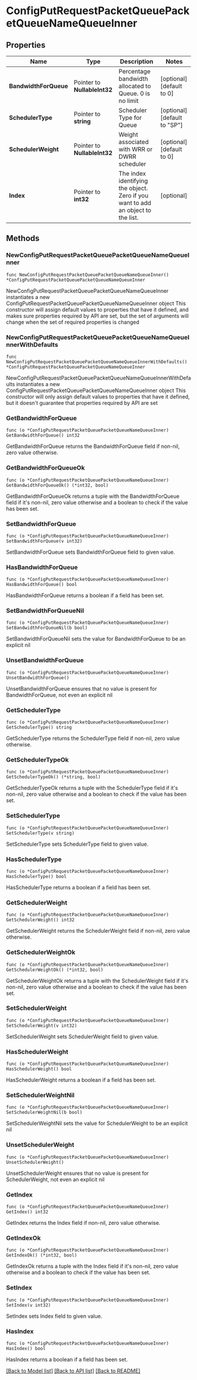 # ConfigPutRequestPacketQueuePacketQueueNameQueueInner

## Properties

Name | Type | Description | Notes
------------ | ------------- | ------------- | -------------
**BandwidthForQueue** | Pointer to **NullableInt32** | Percentage bandwidth allocated to Queue. 0 is no limit | [optional] [default to 0]
**SchedulerType** | Pointer to **string** | Scheduler Type for Queue | [optional] [default to "SP"]
**SchedulerWeight** | Pointer to **NullableInt32** | Weight associated with WRR or DWRR scheduler | [optional] [default to 0]
**Index** | Pointer to **int32** | The index identifying the object. Zero if you want to add an object to the list. | [optional] 

## Methods

### NewConfigPutRequestPacketQueuePacketQueueNameQueueInner

`func NewConfigPutRequestPacketQueuePacketQueueNameQueueInner() *ConfigPutRequestPacketQueuePacketQueueNameQueueInner`

NewConfigPutRequestPacketQueuePacketQueueNameQueueInner instantiates a new ConfigPutRequestPacketQueuePacketQueueNameQueueInner object
This constructor will assign default values to properties that have it defined,
and makes sure properties required by API are set, but the set of arguments
will change when the set of required properties is changed

### NewConfigPutRequestPacketQueuePacketQueueNameQueueInnerWithDefaults

`func NewConfigPutRequestPacketQueuePacketQueueNameQueueInnerWithDefaults() *ConfigPutRequestPacketQueuePacketQueueNameQueueInner`

NewConfigPutRequestPacketQueuePacketQueueNameQueueInnerWithDefaults instantiates a new ConfigPutRequestPacketQueuePacketQueueNameQueueInner object
This constructor will only assign default values to properties that have it defined,
but it doesn't guarantee that properties required by API are set

### GetBandwidthForQueue

`func (o *ConfigPutRequestPacketQueuePacketQueueNameQueueInner) GetBandwidthForQueue() int32`

GetBandwidthForQueue returns the BandwidthForQueue field if non-nil, zero value otherwise.

### GetBandwidthForQueueOk

`func (o *ConfigPutRequestPacketQueuePacketQueueNameQueueInner) GetBandwidthForQueueOk() (*int32, bool)`

GetBandwidthForQueueOk returns a tuple with the BandwidthForQueue field if it's non-nil, zero value otherwise
and a boolean to check if the value has been set.

### SetBandwidthForQueue

`func (o *ConfigPutRequestPacketQueuePacketQueueNameQueueInner) SetBandwidthForQueue(v int32)`

SetBandwidthForQueue sets BandwidthForQueue field to given value.

### HasBandwidthForQueue

`func (o *ConfigPutRequestPacketQueuePacketQueueNameQueueInner) HasBandwidthForQueue() bool`

HasBandwidthForQueue returns a boolean if a field has been set.

### SetBandwidthForQueueNil

`func (o *ConfigPutRequestPacketQueuePacketQueueNameQueueInner) SetBandwidthForQueueNil(b bool)`

 SetBandwidthForQueueNil sets the value for BandwidthForQueue to be an explicit nil

### UnsetBandwidthForQueue
`func (o *ConfigPutRequestPacketQueuePacketQueueNameQueueInner) UnsetBandwidthForQueue()`

UnsetBandwidthForQueue ensures that no value is present for BandwidthForQueue, not even an explicit nil
### GetSchedulerType

`func (o *ConfigPutRequestPacketQueuePacketQueueNameQueueInner) GetSchedulerType() string`

GetSchedulerType returns the SchedulerType field if non-nil, zero value otherwise.

### GetSchedulerTypeOk

`func (o *ConfigPutRequestPacketQueuePacketQueueNameQueueInner) GetSchedulerTypeOk() (*string, bool)`

GetSchedulerTypeOk returns a tuple with the SchedulerType field if it's non-nil, zero value otherwise
and a boolean to check if the value has been set.

### SetSchedulerType

`func (o *ConfigPutRequestPacketQueuePacketQueueNameQueueInner) SetSchedulerType(v string)`

SetSchedulerType sets SchedulerType field to given value.

### HasSchedulerType

`func (o *ConfigPutRequestPacketQueuePacketQueueNameQueueInner) HasSchedulerType() bool`

HasSchedulerType returns a boolean if a field has been set.

### GetSchedulerWeight

`func (o *ConfigPutRequestPacketQueuePacketQueueNameQueueInner) GetSchedulerWeight() int32`

GetSchedulerWeight returns the SchedulerWeight field if non-nil, zero value otherwise.

### GetSchedulerWeightOk

`func (o *ConfigPutRequestPacketQueuePacketQueueNameQueueInner) GetSchedulerWeightOk() (*int32, bool)`

GetSchedulerWeightOk returns a tuple with the SchedulerWeight field if it's non-nil, zero value otherwise
and a boolean to check if the value has been set.

### SetSchedulerWeight

`func (o *ConfigPutRequestPacketQueuePacketQueueNameQueueInner) SetSchedulerWeight(v int32)`

SetSchedulerWeight sets SchedulerWeight field to given value.

### HasSchedulerWeight

`func (o *ConfigPutRequestPacketQueuePacketQueueNameQueueInner) HasSchedulerWeight() bool`

HasSchedulerWeight returns a boolean if a field has been set.

### SetSchedulerWeightNil

`func (o *ConfigPutRequestPacketQueuePacketQueueNameQueueInner) SetSchedulerWeightNil(b bool)`

 SetSchedulerWeightNil sets the value for SchedulerWeight to be an explicit nil

### UnsetSchedulerWeight
`func (o *ConfigPutRequestPacketQueuePacketQueueNameQueueInner) UnsetSchedulerWeight()`

UnsetSchedulerWeight ensures that no value is present for SchedulerWeight, not even an explicit nil
### GetIndex

`func (o *ConfigPutRequestPacketQueuePacketQueueNameQueueInner) GetIndex() int32`

GetIndex returns the Index field if non-nil, zero value otherwise.

### GetIndexOk

`func (o *ConfigPutRequestPacketQueuePacketQueueNameQueueInner) GetIndexOk() (*int32, bool)`

GetIndexOk returns a tuple with the Index field if it's non-nil, zero value otherwise
and a boolean to check if the value has been set.

### SetIndex

`func (o *ConfigPutRequestPacketQueuePacketQueueNameQueueInner) SetIndex(v int32)`

SetIndex sets Index field to given value.

### HasIndex

`func (o *ConfigPutRequestPacketQueuePacketQueueNameQueueInner) HasIndex() bool`

HasIndex returns a boolean if a field has been set.


[[Back to Model list]](../README.md#documentation-for-models) [[Back to API list]](../README.md#documentation-for-api-endpoints) [[Back to README]](../README.md)


